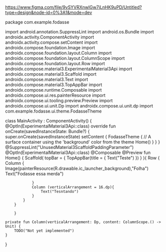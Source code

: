 https://www.figma.com/file/9vSYVRXnwlGw7jLnHK9uPD/Untitled?type=design&node-id=0%3A1&mode=dev

package com.example.fodasse

import android.annotation.SuppressLint
import android.os.Bundle
import androidx.activity.ComponentActivity
import androidx.activity.compose.setContent
import androidx.compose.foundation.Image
import androidx.compose.foundation.layout.Column
import androidx.compose.foundation.layout.ColumnScope
import androidx.compose.foundation.layout.Row
import androidx.compose.material3.ExperimentalMaterial3Api
import androidx.compose.material3.Scaffold
import androidx.compose.material3.Text
import androidx.compose.material3.TopAppBar
import androidx.compose.runtime.Composable
import androidx.compose.ui.res.painterResource
import androidx.compose.ui.tooling.preview.Preview
import androidx.compose.ui.unit.Dp
import androidx.compose.ui.unit.dp
import com.example.fodasse.ui.theme.FodasseTheme

class MainActivity : ComponentActivity() {
    @OptIn(ExperimentalMaterial3Api::class)
    override fun onCreate(savedInstanceState: Bundle?) {
        super.onCreate(savedInstanceState)
        setContent {
            FodasseTheme {
                // A surface container using the 'background' color from the theme
                Home()
            }
        }
    }
    @SuppressLint("UnusedMaterial3ScaffoldPaddingParameter")
    @OptIn(ExperimentalMaterial3Api::class)
    @Composable
    @Preview
    fun Home() {
        Scaffold(
            topBar = {
                TopAppBar(title = {
                    Text("Teste")
                })
            }
        ){
        Row {
                Column {
                    Image(painterResource(R.drawable.ic_launcher_background),"Folha")
                    Text("Fodasse essa merda")

                }
                Column (verticalArrangement = 16.dp){
                    Text("Tesntando")
                }
            }
        }

        }

    private fun Column(verticalArrangement: Dp, content: ColumnScope.() -> Unit) {
        TODO("Not yet implemented")
    }
}

